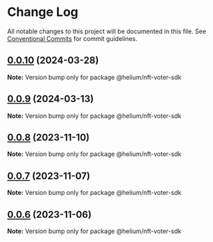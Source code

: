 # Change Log

All notable changes to this project will be documented in this file.
See [Conventional Commits](https://conventionalcommits.org) for commit guidelines.

## [0.0.10](https://github.com/helium/modular-governance/compare/v0.0.9...v0.0.10) (2024-03-28)

**Note:** Version bump only for package @helium/nft-voter-sdk





## [0.0.9](https://github.com/helium/modular-governance/compare/v0.0.8...v0.0.9) (2024-03-13)

**Note:** Version bump only for package @helium/nft-voter-sdk





## [0.0.8](https://github.com/helium/modular-governance/compare/v0.0.7...v0.0.8) (2023-11-10)

**Note:** Version bump only for package @helium/nft-voter-sdk





## [0.0.7](https://github.com/helium/modular-governance/compare/v0.0.6...v0.0.7) (2023-11-07)

**Note:** Version bump only for package @helium/nft-voter-sdk





## [0.0.6](https://github.com/helium/modular-governance/compare/v0.0.4...v0.0.6) (2023-11-06)

**Note:** Version bump only for package @helium/nft-voter-sdk
